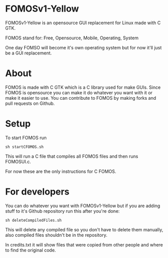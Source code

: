 # FOMOSv1-Yellow


FOMOSv1-Yellow is an opensource GUI replacement for Linux made with C GTK.

FOMOS stand for: Free, Opensource, Mobile, Operating, System

One day FOMSO will become it's own operating system but for now it'll just be a GUI replacement.
#
# About
FOMOS is made with C GTK which is a C library used for make GUIs. Since FOMOS is opensource you can make it do whatever 
you want with it or make it easier to use. You can contribute to FOMOS by making forks and pull requests on Github.

#
# Setup

To start FOMOS run
```shell script
sh startCFOMOS.sh
```

This will run a C file that compiles all FOMOS files and then runs FOMOSUI.c.

For now these are the only instructions for C FOMOS.

#
# For developers

You can do whatever you want with FOMOSv1-Yellow but if you are adding stuff to it's Github repository run this after you're done:

```shell script
sh deleteCompiledFiles.sh
```

This will delete any compiled file so you don't have to delete them manually, also compiled files shouldn't be in the repository.


In credits.txt it will show files that were copied from other people and where to find the original code.
